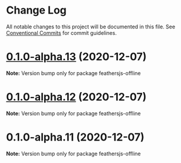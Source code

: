 # Change Log

All notable changes to this project will be documented in this file.
See [Conventional Commits](https://conventionalcommits.org) for commit guidelines.

# [0.1.0-alpha.13](https://github.com/mhillerstrom/feathersjs-offline/compare/v0.1.0-alpha.12...v0.1.0-alpha.13) (2020-12-07)

**Note:** Version bump only for package feathersjs-offline





# [0.1.0-alpha.12](https://github.com/mhillerstrom/feathersjs-offline/compare/v0.1.0-alpha.11...v0.1.0-alpha.12) (2020-12-07)

**Note:** Version bump only for package feathersjs-offline





# 0.1.0-alpha.11 (2020-12-07)

**Note:** Version bump only for package feathersjs-offline
